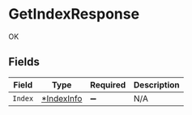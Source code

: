 # GetIndexResponse

OK


## Fields

| Field                                          | Type                                           | Required                                       | Description                                    |
| ---------------------------------------------- | ---------------------------------------------- | ---------------------------------------------- | ---------------------------------------------- |
| `Index`                                        | [*IndexInfo](../../models/shared/indexinfo.md) | :heavy_minus_sign:                             | N/A                                            |